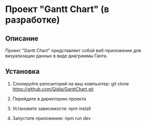 # Проект "Gantt Chart" (в разработке)

## Описание
Проект "Gantt Chart" представляет собой веб-приложение для визуализации данных в виде диаграммы Ганта.

## Установка
1. Слонируйте репозиторий на ваш компьютер:
git clone https://github.com/Qidia/GanttChart.git

2. Перейдите в директорию проекта

3. Установите зависимости:
npm install

4. Запустите приложение: 
npm run dev 

